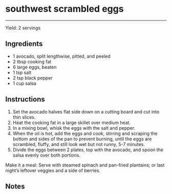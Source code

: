 # southwest scrambled eggs
---
Yield: 2 servings

## Ingredients
- 1 avocado, split lengthwise, pitted, and peeled
- 2 tbsp cooking fat
- 6 large eggs, beaten
- 1 tsp salt
- 2 tsp black pepper
- 1 cup salsa

## Instructions
1. Set the avocado halves flat side down on a cutting board
and cut into thin slices.
2. Heat the cooking fat in a large skillet over medium heat.
3. In a mixing bowl, whisk the eggs with the salt and pepper.
4. When the oil is hot, add the eggs and cook, stirring and scraping the bottom and sides of the pan to prevent burning, until the eggs are scrambled, fluffy, and still look wet but not runny, 5-7 minutes.
5. Divide the eggs between 2 plates, top with the avocado, and spoon the salsa evenly over both portions.

Make it a meal: Serve with steamed spinach and pan-fried plantains; or last night’s leftover veggies and a side of berries.

## Notes

